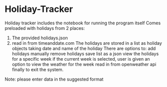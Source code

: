 # Holiday-Tracker
Holiday tracker includes the notebook for running the program itself
Comes preloaded with holidays from 2 places:
  1. The provided holidays.json
  2. read in from timeanddate.com
The holidays are stored in a list as holiday objects taking date and name of the holiday
There are options to:
add holidays manually
remove holidays
save list as a json
view the holidays for a specific week
  if the current week is selected, user is given an option to view the weather for the week read in from openweather api
finally to exit the system.

Note: please enter data in the suggested format
